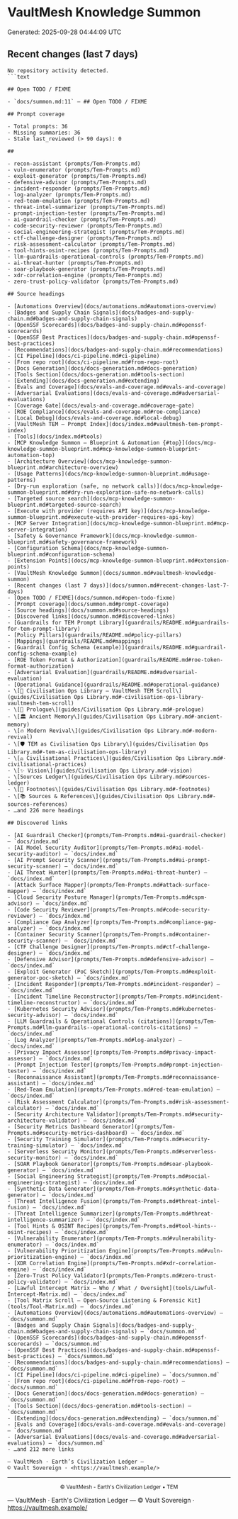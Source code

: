 # VaultMesh Knowledge Summon

Generated: 2025-09-28 04:44:09 UTC

## Recent changes (last 7 days)

````text
No repository activity detected.
```text

## Open TODO / FIXME

- `docs/summon.md:11` — ## Open TODO / FIXME

## Prompt coverage

- Total prompts: 36
- Missing summaries: 36
- Stale last_reviewed (> 90 days): 0

## 

- recon-assistant (prompts/Tem-Prompts.md)
- vuln-enumerator (prompts/Tem-Prompts.md)
- exploit-generator (prompts/Tem-Prompts.md)
- defensive-advisor (prompts/Tem-Prompts.md)
- incident-responder (prompts/Tem-Prompts.md)
- log-analyzer (prompts/Tem-Prompts.md)
- red-team-emulation (prompts/Tem-Prompts.md)
- threat-intel-summarizer (prompts/Tem-Prompts.md)
- prompt-injection-tester (prompts/Tem-Prompts.md)
- ai-guardrail-checker (prompts/Tem-Prompts.md)
- code-security-reviewer (prompts/Tem-Prompts.md)
- social-engineering-strategist (prompts/Tem-Prompts.md)
- ctf-challenge-designer (prompts/Tem-Prompts.md)
- risk-assessment-calculator (prompts/Tem-Prompts.md)
- tool-hints-osint-recipes (prompts/Tem-Prompts.md)
- llm-guardrails-operational-controls (prompts/Tem-Prompts.md)
- ai-threat-hunter (prompts/Tem-Prompts.md)
- soar-playbook-generator (prompts/Tem-Prompts.md)
- xdr-correlation-engine (prompts/Tem-Prompts.md)
- zero-trust-policy-validator (prompts/Tem-Prompts.md)

## Source headings

- [Automations Overview](docs/automations.md#automations-overview)
- [Badges and Supply Chain Signals](docs/badges-and-supply-chain.md#badges-and-supply-chain-signals)
- [OpenSSF Scorecards](docs/badges-and-supply-chain.md#openssf-scorecards)
- [OpenSSF Best Practices](docs/badges-and-supply-chain.md#openssf-best-practices)
- [Recommendations](docs/badges-and-supply-chain.md#recommendations)
- [CI Pipeline](docs/ci-pipeline.md#ci-pipeline)
- [From repo root](docs/ci-pipeline.md#from-repo-root)
- [Docs Generation](docs/docs-generation.md#docs-generation)
- [Tools Section](docs/docs-generation.md#tools-section)
- [Extending](docs/docs-generation.md#extending)
- [Evals and Coverage](docs/evals-and-coverage.md#evals-and-coverage)
- [Adversarial Evaluations](docs/evals-and-coverage.md#adversarial-evaluations)
- [Coverage Gate](docs/evals-and-coverage.md#coverage-gate)
- [ROE Compliance](docs/evals-and-coverage.md#roe-compliance)
- [Local Debug](docs/evals-and-coverage.md#local-debug)
- [VaultMesh TEM — Prompt Index](docs/index.md#vaultmesh-tem-prompt-index)
- [Tools](docs/index.md#tools)
- [MCP Knowledge Summon — Blueprint & Automation {#top}](docs/mcp-knowledge-summon-blueprint.md#mcp-knowledge-summon-blueprint-automation-top)
- [Architecture Overview](docs/mcp-knowledge-summon-blueprint.md#architecture-overview)
- [Usage Patterns](docs/mcp-knowledge-summon-blueprint.md#usage-patterns)
- [Dry-run exploration (safe, no network calls)](docs/mcp-knowledge-summon-blueprint.md#dry-run-exploration-safe-no-network-calls)
- [Targeted source search](docs/mcp-knowledge-summon-blueprint.md#targeted-source-search)
- [Execute with provider (requires API key)](docs/mcp-knowledge-summon-blueprint.md#execute-with-provider-requires-api-key)
- [MCP Server Integration](docs/mcp-knowledge-summon-blueprint.md#mcp-server-integration)
- [Safety & Governance Framework](docs/mcp-knowledge-summon-blueprint.md#safety-governance-framework)
- [Configuration Schema](docs/mcp-knowledge-summon-blueprint.md#configuration-schema)
- [Extension Points](docs/mcp-knowledge-summon-blueprint.md#extension-points)
- [VaultMesh Knowledge Summon](docs/summon.md#vaultmesh-knowledge-summon)
- [Recent changes (last 7 days)](docs/summon.md#recent-changes-last-7-days)
- [Open TODO / FIXME](docs/summon.md#open-todo-fixme)
- [Prompt coverage](docs/summon.md#prompt-coverage)
- [Source headings](docs/summon.md#source-headings)
- [Discovered links](docs/summon.md#discovered-links)
- [Guardrails for TEM Prompt Library](guardrails/README.md#guardrails-for-tem-prompt-library)
- [Policy Pillars](guardrails/README.md#policy-pillars)
- [Mappings](guardrails/README.md#mappings)
- [Guardrail Config Schema (example)](guardrails/README.md#guardrail-config-schema-example)
- [ROE Token Format & Authorization](guardrails/README.md#roe-token-format-authorization)
- [Adversarial Evaluation](guardrails/README.md#adversarial-evaluation)
- [Operational Guidance](guardrails/README.md#operational-guidance)
- \[📜 Civilisation Ops Library — VaultMesh TEM Scroll\](guides/Civilisation Ops Library.md#-civilisation-ops-library-vaultmesh-tem-scroll)
- \[🌅 Prologue\](guides/Civilisation Ops Library.md#-prologue)
- \[🏛️ Ancient Memory\](guides/Civilisation Ops Library.md#-ancient-memory)
- \[🔥 Modern Revival\](guides/Civilisation Ops Library.md#-modern-revival)
- \[🛡️ TEM as Civilisation Ops Library\](guides/Civilisation Ops Library.md#-tem-as-civilisation-ops-library)
- \[⚖️ Civilisational Practices\](guides/Civilisation Ops Library.md#-civilisational-practices)
- \[✨ Vision\](guides/Civilisation Ops Library.md#-vision)
- \[Sources Ledger\](guides/Civilisation Ops Library.md#sources-ledger)
- \[📝 Footnotes\](guides/Civilisation Ops Library.md#-footnotes)
- \[📚 Sources & References\](guides/Civilisation Ops Library.md#-sources-references)
- …and 226 more headings

## Discovered links

- [AI Guardrail Checker](prompts/Tem-Prompts.md#ai-guardrail-checker) — `docs/index.md`
- [AI Model Security Auditor](prompts/Tem-Prompts.md#ai-model-security-auditor) — `docs/index.md`
- [AI Prompt Security Scanner](prompts/Tem-Prompts.md#ai-prompt-security-scanner) — `docs/index.md`
- [AI Threat Hunter](prompts/Tem-Prompts.md#ai-threat-hunter) — `docs/index.md`
- [Attack Surface Mapper](prompts/Tem-Prompts.md#attack-surface-mapper) — `docs/index.md`
- [Cloud Security Posture Manager](prompts/Tem-Prompts.md#cspm-advisor) — `docs/index.md`
- [Code Security Reviewer](prompts/Tem-Prompts.md#code-security-reviewer) — `docs/index.md`
- [Compliance Gap Analyzer](prompts/Tem-Prompts.md#compliance-gap-analyzer) — `docs/index.md`
- [Container Security Scanner](prompts/Tem-Prompts.md#container-security-scanner) — `docs/index.md`
- [CTF Challenge Designer](prompts/Tem-Prompts.md#ctf-challenge-designer) — `docs/index.md`
- [Defensive Advisor](prompts/Tem-Prompts.md#defensive-advisor) — `docs/index.md`
- [Exploit Generator (PoC Sketch)](prompts/Tem-Prompts.md#exploit-generator-poc-sketch) — `docs/index.md`
- [Incident Responder](prompts/Tem-Prompts.md#incident-responder) — `docs/index.md`
- [Incident Timeline Reconstructor](prompts/Tem-Prompts.md#incident-timeline-reconstructor) — `docs/index.md`
- [Kubernetes Security Advisor](prompts/Tem-Prompts.md#kubernetes-security-advisor) — `docs/index.md`
- [LLM Guardrails & Operational Controls (citations)](prompts/Tem-Prompts.md#llm-guardrails--operational-controls-citations) — `docs/index.md`
- [Log Analyzer](prompts/Tem-Prompts.md#log-analyzer) — `docs/index.md`
- [Privacy Impact Assessor](prompts/Tem-Prompts.md#privacy-impact-assessor) — `docs/index.md`
- [Prompt Injection Tester](prompts/Tem-Prompts.md#prompt-injection-tester) — `docs/index.md`
- [Reconnaissance Assistant](prompts/Tem-Prompts.md#reconnaissance-assistant) — `docs/index.md`
- [Red-Team Emulation](prompts/Tem-Prompts.md#red-team-emulation) — `docs/index.md`
- [Risk Assessment Calculator](prompts/Tem-Prompts.md#risk-assessment-calculator) — `docs/index.md`
- [Security Architecture Validator](prompts/Tem-Prompts.md#security-architecture-validator) — `docs/index.md`
- [Security Metrics Dashboard Generator](prompts/Tem-Prompts.md#security-metrics-dashboard) — `docs/index.md`
- [Security Training Simulator](prompts/Tem-Prompts.md#security-training-simulator) — `docs/index.md`
- [Serverless Security Monitor](prompts/Tem-Prompts.md#serverless-security-monitor) — `docs/index.md`
- [SOAR Playbook Generator](prompts/Tem-Prompts.md#soar-playbook-generator) — `docs/index.md`
- [Social Engineering Strategist](prompts/Tem-Prompts.md#social-engineering-strategist) — `docs/index.md`
- [Synthetic Data Generator](prompts/Tem-Prompts.md#synthetic-data-generator) — `docs/index.md`
- [Threat Intelligence Fusion](prompts/Tem-Prompts.md#threat-intel-fusion) — `docs/index.md`
- [Threat Intelligence Summarizer](prompts/Tem-Prompts.md#threat-intelligence-summarizer) — `docs/index.md`
- [Tool Hints & OSINT Recipes](prompts/Tem-Prompts.md#tool-hints--osint-recipes) — `docs/index.md`
- [Vulnerability Enumerator](prompts/Tem-Prompts.md#vulnerability-enumerator) — `docs/index.md`
- [Vulnerability Prioritization Engine](prompts/Tem-Prompts.md#vuln-prioritization-engine) — `docs/index.md`
- [XDR Correlation Engine](prompts/Tem-Prompts.md#xdr-correlation-engine) — `docs/index.md`
- [Zero-Trust Policy Validator](prompts/Tem-Prompts.md#zero-trust-policy-validator) — `docs/index.md`
- [Lawful Intercept Matrix — Who / What / Oversight](tools/Lawful-Intercept-Matrix.md) — `docs/index.md`
- [Tool Matrix Scroll — Open‑Source Listening & Forensic Kit](tools/Tool-Matrix.md) — `docs/index.md`
- [Automations Overview](docs/automations.md#automations-overview) — `docs/summon.md`
- [Badges and Supply Chain Signals](docs/badges-and-supply-chain.md#badges-and-supply-chain-signals) — `docs/summon.md`
- [OpenSSF Scorecards](docs/badges-and-supply-chain.md#openssf-scorecards) — `docs/summon.md`
- [OpenSSF Best Practices](docs/badges-and-supply-chain.md#openssf-best-practices) — `docs/summon.md`
- [Recommendations](docs/badges-and-supply-chain.md#recommendations) — `docs/summon.md`
- [CI Pipeline](docs/ci-pipeline.md#ci-pipeline) — `docs/summon.md`
- [From repo root](docs/ci-pipeline.md#from-repo-root) — `docs/summon.md`
- [Docs Generation](docs/docs-generation.md#docs-generation) — `docs/summon.md`
- [Tools Section](docs/docs-generation.md#tools-section) — `docs/summon.md`
- [Extending](docs/docs-generation.md#extending) — `docs/summon.md`
- [Evals and Coverage](docs/evals-and-coverage.md#evals-and-coverage) — `docs/summon.md`
- [Adversarial Evaluations](docs/evals-and-coverage.md#adversarial-evaluations) — `docs/summon.md`
- …and 212 more links

— VaultMesh · Earth’s Civilization Ledger —
© Vault Sovereign · <https://vaultmesh.example/>
````

______________________________________________________________________

<p align="center"><sub>© VaultMesh - Earth's Civilization Ledger • TEM</sub></p>

— VaultMesh · Earth's Civilization Ledger —
© Vault Sovereign · <https://vaultmesh.example/>

